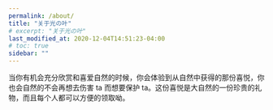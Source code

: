 ```yaml
---
permalink: /about/
title: "关于光の叶"
# excerpt: "关于光の叶"
last_modified_at: 2020-12-04T14:51:23-04:00
# toc: true
sidebar: ""
---
```


当你有机会充分欣赏和喜爱自然的时候，你会体验到从自然中获得的那份喜悦，你也会自然的不会再想去伤害 ta 而想要保护 ta。这份喜悦是大自然的一份珍贵的礼物，而且每个人都可以方便的领取呦。
